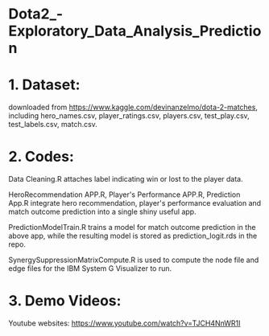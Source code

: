 # Dota2_-Exploratory_Data_Analysis_Prediction

# 1. Dataset: 

downloaded from https://www.kaggle.com/devinanzelmo/dota-2-matches, including hero_names.csv, player_ratings.csv, players.csv, test_play.csv, test_labels.csv, match.csv.

# 2. Codes:

Data Cleaning.R attaches label indicating win or lost to the player data.

HeroRecommendation APP.R, Player's Performance APP.R, Prediction App.R integrate hero recommendation, player's performance evaluation and match outcome prediction into a single shiny useful app.

PredictionModelTrain.R trains a model for match outcome prediction in the above app, while the resulting model is stored as prediction_logit.rds in the repo.

SynergySuppressionMatrixCompute.R is used to compute the node file and edge files for the IBM System G Visualizer to run.

# 3. Demo Videos:

Youtube websites: https://www.youtube.com/watch?v=TJCH4NnWR1I
